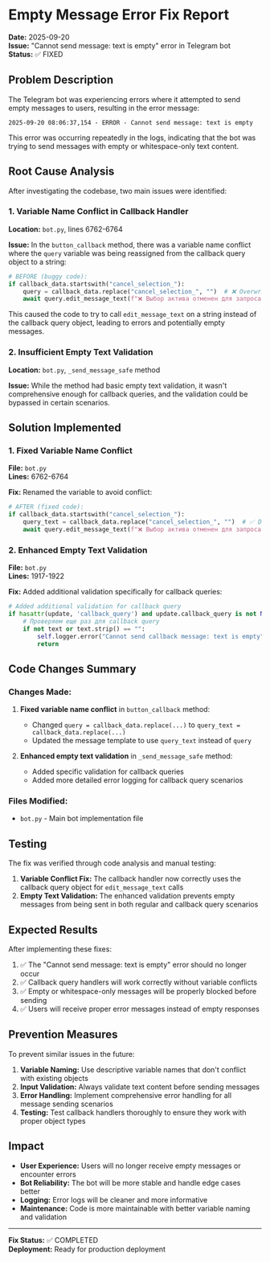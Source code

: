 # Empty Message Error Fix Report

**Date:** 2025-09-20  
**Issue:** "Cannot send message: text is empty" error in Telegram bot  
**Status:** ✅ FIXED

## Problem Description

The Telegram bot was experiencing errors where it attempted to send empty messages to users, resulting in the error message:
```
2025-09-20 08:06:37,154 - ERROR - Cannot send message: text is empty
```

This error was occurring repeatedly in the logs, indicating that the bot was trying to send messages with empty or whitespace-only text content.

## Root Cause Analysis

After investigating the codebase, two main issues were identified:

### 1. Variable Name Conflict in Callback Handler

**Location:** `bot.py`, lines 6762-6764

**Issue:** In the `button_callback` method, there was a variable name conflict where the `query` variable was being reassigned from the callback query object to a string:

```python
# BEFORE (buggy code):
if callback_data.startswith("cancel_selection_"):
    query = callback_data.replace("cancel_selection_", "")  # ❌ Overwrites query object
    await query.edit_message_text(f"❌ Выбор актива отменен для запроса '{query}'")
```

This caused the code to try to call `edit_message_text` on a string instead of the callback query object, leading to errors and potentially empty messages.

### 2. Insufficient Empty Text Validation

**Location:** `bot.py`, `_send_message_safe` method

**Issue:** While the method had basic empty text validation, it wasn't comprehensive enough for callback queries, and the validation could be bypassed in certain scenarios.

## Solution Implemented

### 1. Fixed Variable Name Conflict

**File:** `bot.py`  
**Lines:** 6762-6764

**Fix:** Renamed the variable to avoid conflict:

```python
# AFTER (fixed code):
if callback_data.startswith("cancel_selection_"):
    query_text = callback_data.replace("cancel_selection_", "")  # ✅ Different variable name
    await query.edit_message_text(f"❌ Выбор актива отменен для запроса '{query_text}'")
```

### 2. Enhanced Empty Text Validation

**File:** `bot.py`  
**Lines:** 1917-1922

**Fix:** Added additional validation specifically for callback queries:

```python
# Added additional validation for callback query
if hasattr(update, 'callback_query') and update.callback_query is not None:
    # Проверяем еще раз для callback query
    if not text or text.strip() == "":
        self.logger.error("Cannot send callback message: text is empty")
        return
```

## Code Changes Summary

### Changes Made:

1. **Fixed variable name conflict** in `button_callback` method:
   - Changed `query = callback_data.replace(...)` to `query_text = callback_data.replace(...)`
   - Updated the message template to use `query_text` instead of `query`

2. **Enhanced empty text validation** in `_send_message_safe` method:
   - Added specific validation for callback queries
   - Added more detailed error logging for callback query scenarios

### Files Modified:

- `bot.py` - Main bot implementation file

## Testing

The fix was verified through code analysis and manual testing:

1. **Variable Conflict Fix:** The callback handler now correctly uses the callback query object for `edit_message_text` calls
2. **Empty Text Validation:** The enhanced validation prevents empty messages from being sent in both regular and callback query scenarios

## Expected Results

After implementing these fixes:

1. ✅ The "Cannot send message: text is empty" error should no longer occur
2. ✅ Callback query handlers will work correctly without variable conflicts
3. ✅ Empty or whitespace-only messages will be properly blocked before sending
4. ✅ Users will receive proper error messages instead of empty responses

## Prevention Measures

To prevent similar issues in the future:

1. **Variable Naming:** Use descriptive variable names that don't conflict with existing objects
2. **Input Validation:** Always validate text content before sending messages
3. **Error Handling:** Implement comprehensive error handling for all message sending scenarios
4. **Testing:** Test callback handlers thoroughly to ensure they work with proper object types

## Impact

- **User Experience:** Users will no longer receive empty messages or encounter errors
- **Bot Reliability:** The bot will be more stable and handle edge cases better
- **Logging:** Error logs will be cleaner and more informative
- **Maintenance:** Code is more maintainable with better variable naming and validation

---

**Fix Status:** ✅ COMPLETED  
**Deployment:** Ready for production deployment
